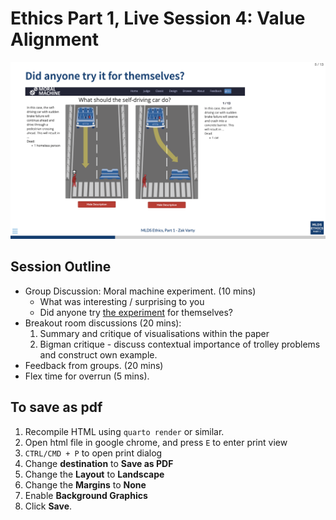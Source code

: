# Ethics Part 1, Live Session 4: Value Alignment

![](readme-preview-image.png)

## Session Outline 

- Group Discussion: Moral machine experiment. (10 mins)
	- What was interesting / surprising to you
	- Did anyone try [the experiment](https://www.moralmachine.net/) for themselves?
- Breakout room discussions (20 mins):
	1. Summary and critique of visualisations within the paper
	2. Bigman critique - discuss contextual importance of trolley problems and construct own example.
- Feedback from groups. (20 mins) 
- Flex time for overrun (5 mins).


## To save as pdf 

1. Recompile HTML using `quarto render` or similar.
2. Open html file in google chrome, and press `E` to enter print view
3. `CTRL/CMD + P` to open print dialog 
4. Change __destination__ to __Save as PDF__
5. Change the __Layout__ to __Landscape__
6. Change the __Margins__ to __None__ 
7. Enable __Background Graphics__
8. Click __Save__.